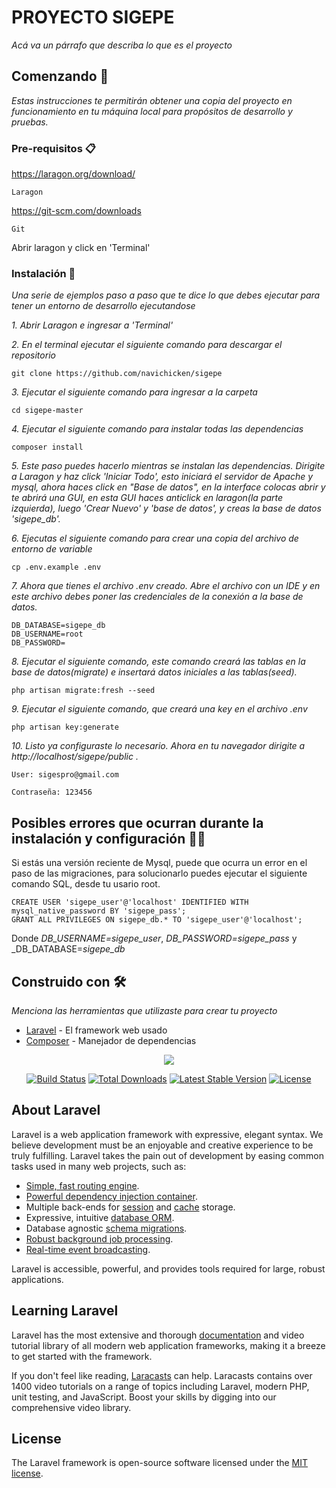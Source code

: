 # PROYECTO SIGEPE

_Acá va un párrafo que describa lo que es el proyecto_

## Comenzando 🚀

_Estas instrucciones te permitirán obtener una copia del proyecto en funcionamiento en tu máquina local para propósitos de desarrollo y pruebas._


### Pre-requisitos 📋

https://laragon.org/download/
```
Laragon   
```
https://git-scm.com/downloads
```
Git
```
Abrir laragon y click en 'Terminal'

### Instalación 🔧

_Una serie de ejemplos paso a paso que te dice lo que debes ejecutar para tener un entorno de desarrollo ejecutandose_

_1. Abrir Laragon e ingresar a 'Terminal'_

_2. En el terminal ejecutar el siguiente comando para descargar el repositorio_
```
git clone https://github.com/navichicken/sigepe
```
_3. Ejecutar el siguiente comando para ingresar a la carpeta_
```
cd sigepe-master
```
_4. Ejecutar el siguiente comando para instalar todas las dependencias_
```
composer install
```
_5. Este paso puedes hacerlo mientras se instalan las dependencias. Dirigite a Laragon y haz click 'Iniciar Todo', esto iniciará el servidor de Apache y mysql, ahora haces click en "Base de datos", en la interface colocas abrir y te abrirá una GUI, en esta GUI haces anticlick en laragon(la parte izquierda), luego 'Crear Nuevo' y 'base de datos', y creas la base de datos 'sigepe_db'._

_6. Ejecutas el siguiente comando para crear una copia del archivo de entorno de variable_
```
cp .env.example .env
```
_7. Ahora que tienes el archivo .env creado. Abre el archivo con un IDE y en este archivo debes poner las credenciales de la conexión a la base de datos._
```
DB_DATABASE=sigepe_db
DB_USERNAME=root
DB_PASSWORD=
```
_8. Ejecutar el siguiente comando, este comando creará las tablas en la base de datos(migrate) e insertará datos iniciales a las tablas(seed)._
```
php artisan migrate:fresh --seed
```
_9. Ejecutar el siguiente comando, que creará una key en el archivo .env_
```
php artisan key:generate
```
_10. Listo ya configuraste lo necesario. Ahora en tu navegador dirigite a http://localhost/sigepe/public ._
```
User: sigespro@gmail.com
```
```
Contraseña: 123456
```
## Posibles errores que ocurran durante la instalación y configuración 🤬🤬
Si estás una versión reciente de Mysql, puede que ocurra un error en el paso de las migraciones, para solucionarlo puedes ejecutar el siguiente comando SQL, desde tu usario root.
```
CREATE USER 'sigepe_user'@'localhost' IDENTIFIED WITH mysql_native_password BY 'sigepe_pass';
GRANT ALL PRIVILEGES ON sigepe_db.* TO 'sigepe_user'@'localhost';
```
Donde _DB_USERNAME=sigepe_user_, _DB_PASSWORD=sigepe_pass_ y _DB_DATABASE=_sigepe_db_




## Construido con 🛠️

_Menciona las herramientas que utilizaste para crear tu proyecto_

* [Laravel](https://laravel.com/docs/5.6) - El framework web usado
* [Composer](https://getcomposer.org/) - Manejador de dependencias




<p align="center"><img src="https://laravel.com/assets/img/components/logo-laravel.svg"></p>

<p align="center">
<a href="https://travis-ci.org/laravel/framework"><img src="https://travis-ci.org/laravel/framework.svg" alt="Build Status"></a>
<a href="https://packagist.org/packages/laravel/framework"><img src="https://poser.pugx.org/laravel/framework/d/total.svg" alt="Total Downloads"></a>
<a href="https://packagist.org/packages/laravel/framework"><img src="https://poser.pugx.org/laravel/framework/v/stable.svg" alt="Latest Stable Version"></a>
<a href="https://packagist.org/packages/laravel/framework"><img src="https://poser.pugx.org/laravel/framework/license.svg" alt="License"></a>
</p>

## About Laravel

Laravel is a web application framework with expressive, elegant syntax. We believe development must be an enjoyable and creative experience to be truly fulfilling. Laravel takes the pain out of development by easing common tasks used in many web projects, such as:

- [Simple, fast routing engine](https://laravel.com/docs/routing).
- [Powerful dependency injection container](https://laravel.com/docs/container).
- Multiple back-ends for [session](https://laravel.com/docs/session) and [cache](https://laravel.com/docs/cache) storage.
- Expressive, intuitive [database ORM](https://laravel.com/docs/eloquent).
- Database agnostic [schema migrations](https://laravel.com/docs/migrations).
- [Robust background job processing](https://laravel.com/docs/queues).
- [Real-time event broadcasting](https://laravel.com/docs/broadcasting).

Laravel is accessible, powerful, and provides tools required for large, robust applications.

## Learning Laravel

Laravel has the most extensive and thorough [documentation](https://laravel.com/docs) and video tutorial library of all modern web application frameworks, making it a breeze to get started with the framework.

If you don't feel like reading, [Laracasts](https://laracasts.com) can help. Laracasts contains over 1400 video tutorials on a range of topics including Laravel, modern PHP, unit testing, and JavaScript. Boost your skills by digging into our comprehensive video library.

## License

The Laravel framework is open-source software licensed under the [MIT license](https://opensource.org/licenses/MIT).

